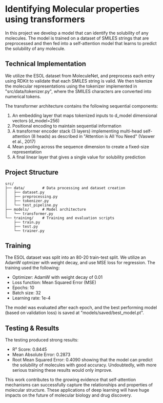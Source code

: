 # Identifying Molecular properties using transformers

In this project we develop a model that can identify the solubility of any molecules. The model is trained on a dataset of SMILES strings that are preprocessed and then fed into a self-attention model that learns to predict the solubility of any molecule. 

## Technical Implementation

We utilize the ESOL dataset from MoleculeNet, and preprocess each entry using RDKit to validate that each SMILES string is valid. We then tokenize the molecular representations using the tokenizer implemented in "src/data/tokenizer.py", where the SMILES characters are converted into numerical tokens. 

The transformer architecture contains the following sequential components:
1. An embedding layer that maps tokenized inputs to d_model dimensional vectors (d_model=256)
2. Positional encoding to maintain sequential information
3. A transformer encoder stack (3 layers) implementing multi-head self-attention (8 heads) as described in "Attention is All You Need" (Vaswer et al., 2017)
4. Mean pooling across the sequence dimension to create a fixed-size representation
5. A final linear layer that gives a single value for solubility prediction

## Project Structure

```
src/
├── data/        # Data processing and dataset creation
│   ├── dataset.py      
│   ├── preprocessing.py 
│   ├── tokenizer.py    
│   └── test_pipeline.py
├── models/      # Model architecture
│   └── transformer.py
└── training/    # Training and evaluation scripts
    ├── train.py
    ├── test.py
    └── trainer.py
```

## Training

The ESOL dataset was split into an 80-20 train-test split. We utilize an AdamW optmizer with weight decay, and use MSE loss for regression. The training used the following: 
- Optimizer: AdamW with weight decay of 0.01
- Loss function: Mean Squared Error (MSE)
- Epochs: 10
- Batch size: 32
- Learning rate: 1e-4

The model was evaluated after each epoch, and the best performing model (based on validation loss) is saved at "models/saved/best_model.pt". 

## Testing & Results

The testing produced strong results: 
- R² Score: 0.8445
- Mean Absolute Error: 0.2873
- Root Mean Squared Error: 0.4090
showing that the model can predict the solubility of molecules with good accuracy. Undoubtedly, with more serious training these results would only improve.  

This work contributes to the growing evidence that self-attention mechanisms can successfully capture the relationships and properties of molecular structure. These applications of deep learning will have huge impacts on the future of molecular biology and drug discovery. 